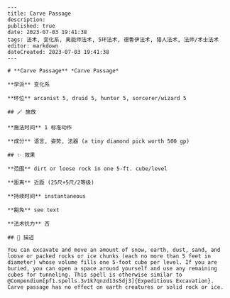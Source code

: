 
    ---
    title: Carve Passage
    description: 
    published: true
    date: 2023-07-03 19:41:38
    tags: 法术, 变化系, 奥能师法术, 5环法术, 德鲁伊法术, 猎人法术, 法师/术士法术
    editor: markdown
    dateCreated: 2023-07-03 19:41:38
    ---

    # **Carve Passage** *Carve Passage*

    **学派** 变化系 

    **环位** arcanist 5, druid 5, hunter 5, sorcerer/wizard 5

    ## 🪄 施放

    **施法时间** 1 标准动作

    **成分** 语言, 姿势, 法器 (a tiny diamond pick worth 500 gp)

    ## ✨ 效果  

    **范围** dirt or loose rock in one 5-ft. cube/level

    **距离** 近距 (25尺+5尺/2等级)  

    **持续时间** instantaneous 

    **豁免** see text

    **法术抗力** 否

    ## 📖 描述

    You can excavate and move an amount of snow, earth, dust, sand, and loose or packed rocks or ice chunks (each no more than 5 feet in diameter) whose volume fills one 5-foot cube per level. If you are buried, you can open a space around yourself and use any remaining cubes for tunneling. This spell is otherwise similar to @Compendium[pf1.spells.3v1k7qnzd13s5dj3]{Expeditious Excavation}. Carve passage has no effect on earth creatures or solid rock or ice.
    